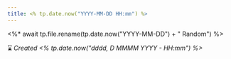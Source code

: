 ```yaml
---
title: <% tp.date.now("YYYY-MM-DD HH:mm") %>
---
```

<%* await tp.file.rename(tp.date.now("YYYY-MM-DD") + " Random") %>


⌛ *Created <% tp.date.now("dddd, D MMMM YYYY - HH:mm") %>*
